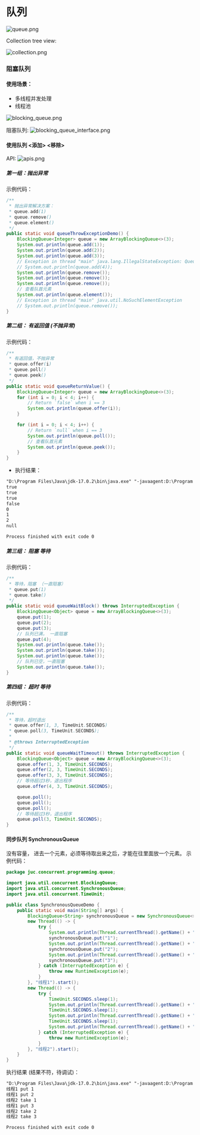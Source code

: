 # 队列

![queue.png](../../src/main/resources/pictures/juc_concurrent_programming/queue/queue.png)

Collection tree view:

![collection.png](../../src/main/resources/pictures/juc_concurrent_programming/queue/collection.png)

### 阻塞队列

#### 使用场景：

- 多线程并发处理
- 线程池

![blocking_queue.png](../../src/main/resources/pictures/juc_concurrent_programming/queue/blocking_queue.png)

阻塞队列:
![blocking_queue_interface.png](../../src/main/resources/pictures/juc_concurrent_programming/queue/blocking_queue_interface.png)

#### 使用队列 <添加> <移除>

API:
![apis.png](../../src/main/resources/pictures/juc_concurrent_programming/queue/apis.png)

##### 第一组：抛出异常

示例代码：

```java
/**
 * 抛出异常解决方案：
 * queue.add(1)
 * queue.remove()
 * queue.element()
 */
public static void queueThrowExceptionDemo() {
    BlockingQueue<Integer> queue = new ArrayBlockingQueue<>(3);
    System.out.println(queue.add(1));
    System.out.println(queue.add(2));
    System.out.println(queue.add(3));
    // Exception in thread "main" java.lang.IllegalStateException: Queue full
    // System.out.println(queue.add(4));
    System.out.println(queue.remove());
    System.out.println(queue.remove());
    System.out.println(queue.remove());
    // 查看队首元素
    System.out.println(queue.element());
    // Exception in thread "main" java.util.NoSuchElementException
    // System.out.println(queue.remove());
}
```

##### 第二组： 有返回值 (不抛异常)

示例代码：

```java
/**
 * 有返回值，不抛异常
 * queue.offer(i)
 * queue.poll()
 * queue.peek()
 */
public static void queueReturnValue() {
    BlockingQueue<Integer> queue = new ArrayBlockingQueue<>(3);
    for (int i = 0; i < 4; i++) {
        // Return `false` when i == 3
        System.out.println(queue.offer(i));
    }

    for (int i = 0; i < 4; i++) {
        // Return `null` when i == 3
        System.out.println(queue.poll());
        // 查看队首元素
        System.out.println(queue.peek());
    }
}
```

- 执行结果：

```html
"D:\Program Files\Java\jdk-17.0.2\bin\java.exe" "-javaagent:D:\Program Files\JetBrains\IntelliJ IDEA Community Edition 2025.1\lib\idea_rt.jar=51502" -Dfile.encoding=UTF-8 -classpath F:\workspace\multiple-threads\target\classes;C:\Users\Administrator\.m2\repository\commons-io\commons-io\2.18.0\commons-io-2.18.0.jar;C:\Users\Administrator\.m2\repository\org\projectlombok\lombok\1.18.30\lombok-1.18.30.jar juc.concurrent.programming.queue.BlockQueueDemo
true
true
true
false
0
1
2
null

Process finished with exit code 0
```

##### 第三组： 阻塞 等待

示例代码：

```java
/**
 * 等待，阻塞 （一直阻塞）
 * queue.put(1)
 * queue.take()
 */
public static void queueWaitBlock() throws InterruptedException {
    BlockingQueue<Object> queue = new ArrayBlockingQueue<>(3);
    queue.put(1);
    queue.put(2);
    queue.put(3);
    // 队列已满， 一直阻塞
    queue.put(4);
    System.out.println(queue.take());
    System.out.println(queue.take());
    System.out.println(queue.take());
    // 队列已空，一直阻塞
    System.out.println(queue.take());
}
```

##### 第四组： 超时 等待

示例代码：

```java
/**
 * 等待，超时退出
 * queue.offer(1, 3, TimeUnit.SECONDS)
 * queue.poll(3, TimeUnit.SECONDS);
 *
 * @throws InterruptedException
 */
public static void queueWaitTimeout() throws InterruptedException {
    BlockingQueue<Object> queue = new ArrayBlockingQueue<>(3);
    queue.offer(1, 3, TimeUnit.SECONDS);
    queue.offer(2, 3, TimeUnit.SECONDS);
    queue.offer(3, 3, TimeUnit.SECONDS);
    // 等待超过3秒，退出程序
    queue.offer(4, 3, TimeUnit.SECONDS);

    queue.poll();
    queue.poll();
    queue.poll();
    // 等待超过3秒，退出程序
    queue.poll(3, TimeUnit.SECONDS);
}
```

#### 同步队列 SynchronousQueue

没有容量， 进去一个元素，必须等待取出来之后，才能在往里面放一个元素。
示例代码：

```java
package juc.concurrent.programming.queue;

import java.util.concurrent.BlockingQueue;
import java.util.concurrent.SynchronousQueue;
import java.util.concurrent.TimeUnit;

public class SynchronousQueueDemo {
    public static void main(String[] args) {
        BlockingQueue<String> synchronousQueue = new SynchronousQueue<>();
        new Thread(() -> {
            try {
                System.out.println(Thread.currentThread().getName() + " put 1");
                synchronousQueue.put("1");
                System.out.println(Thread.currentThread().getName() + " put 2");
                synchronousQueue.put("2");
                System.out.println(Thread.currentThread().getName() + " put 3");
                synchronousQueue.put("3");
            } catch (InterruptedException e) {
                throw new RuntimeException(e);
            }
        }, "线程1").start();
        new Thread(() -> {
            try {
                TimeUnit.SECONDS.sleep(1);
                System.out.println(Thread.currentThread().getName() + " take " + synchronousQueue.take());
                TimeUnit.SECONDS.sleep(1);
                System.out.println(Thread.currentThread().getName() + " take " + synchronousQueue.take());
                TimeUnit.SECONDS.sleep(1);
                System.out.println(Thread.currentThread().getName() + " take " + synchronousQueue.take());
            } catch (InterruptedException e) {
                throw new RuntimeException(e);
            }
        }, "线程2").start();
    }
}
```

执行结果 (结果不符，待调试)：

```html
"D:\Program Files\Java\jdk-17.0.2\bin\java.exe" "-javaagent:D:\Program Files\JetBrains\IntelliJ IDEA Community Edition 2025.1\lib\idea_rt.jar=53213" -Dfile.encoding=UTF-8 -classpath F:\workspace\multiple-threads\target\classes;C:\Users\Administrator\.m2\repository\commons-io\commons-io\2.18.0\commons-io-2.18.0.jar;C:\Users\Administrator\.m2\repository\org\projectlombok\lombok\1.18.30\lombok-1.18.30.jar juc.concurrent.programming.queue.SynchronousQueueDemo
线程1 put 1
线程1 put 2
线程2 take 1
线程1 put 3
线程2 take 2
线程2 take 3

Process finished with exit code 0

```